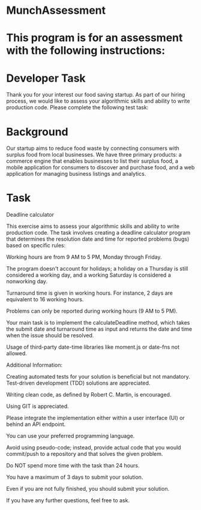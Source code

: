 # MunchAssessment

# This program is for an assessment with the following instructions:

# Developer Task

Thank you for your interest our food saving startup. As part of our hiring process, we would like to assess your algorithmic skills and ability to write production code. Please complete the following test task:



# Background

Our startup aims to reduce food waste by connecting consumers with surplus food from local businesses. We have three primary products: a commerce engine that enables businesses to list their surplus food, a mobile application for consumers to discover and purchase food, and a web application for managing business listings and analytics.



# Task

Deadline calculator

This exercise aims to assess your algorithmic skills and ability to write production code. The task involves creating a deadline calculator program that determines the resolution date and time for reported problems (bugs) based on specific rules:

Working hours are from 9 AM to 5 PM, Monday through Friday.

The program doesn't account for holidays; a holiday on a Thursday is still considered a working day, and a working Saturday is considered a nonworking day.

Turnaround time is given in working hours. For instance, 2 days are equivalent to 16 working hours.

Problems can only be reported during working hours (9 AM to 5 PM).

Your main task is to implement the calculateDeadline method, which takes the submit date and turnaround time as input and returns the date and time when the issue should be resolved.

Usage of third-party date-time libraries like moment.js or date-fns not allowed.



Additional Information:

Creating automated tests for your solution is beneficial but not mandatory. Test-driven development (TDD) solutions are appreciated.

Writing clean code, as defined by Robert C. Martin, is encouraged.

Using GIT is appreciated.

Please integrate the implementation either within a user interface (UI) or behind an API endpoint.

You can use your preferred programming language.

Avoid using pseudo-code; instead, provide actual code that you would commit/push to a repository and that solves the given problem.

Do NOT spend more time with the task than 24 hours.

You have a maximum of 3 days to submit your solution.

Even if you are not fully finished, you should submit your solution.

If you have any further questions, feel free to ask.

